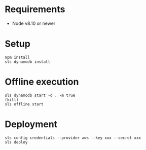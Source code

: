 # Requirements
- Node v8.10 or newer
# Setup

```
npm install
sls dynamodb install
```

# Offline execution
```
sls dynamodb start -d . -m true
(kill)
sls offline start
```

# Deployment
```
sls config credentials --provider aws --key xxx --secret xxx
sls deploy
```